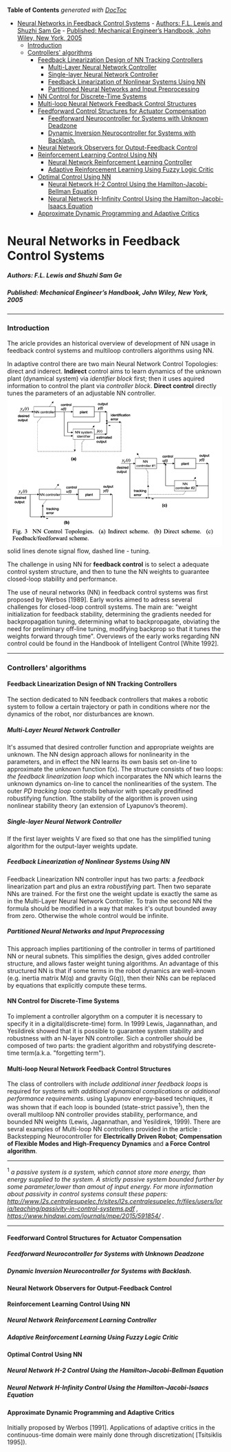 <!-- START doctoc generated TOC please keep comment here to allow auto update -->
<!-- DON'T EDIT THIS SECTION, INSTEAD RE-RUN doctoc TO UPDATE -->
**Table of Contents**  *generated with [DocToc](https://github.com/thlorenz/doctoc)*

- [Neural Networks in Feedback Control Systems](#neural-networks-in-feedback-control-systems)
        - [Authors: F.L. Lewis and Shuzhi Sam Ge](#authors-fl-lewis-and-shuzhi-sam-ge)
        - [Published: Mechanical Engineer’s Handbook, John Wiley, New York, 2005](#published-mechanical-engineers-handbook-john-wiley-new-york-2005)
    - [Introduction](#introduction)
    - [Controllers' algorithms](#controllers-algorithms)
      - [Feedback Linearization Design of NN Tracking Controllers](#feedback-linearization-design-of-nn-tracking-controllers)
        - [Multi-Layer Neural Network Controller](#multi-layer-neural-network-controller)
        - [Single-layer Neural Network Controller](#single-layer-neural-network-controller)
        - [Feedback Linearization of Nonlinear Systems Using NN](#feedback-linearization-of-nonlinear-systems-using-nn)
        - [Partitioned Neural Networks and Input Preprocessing](#partitioned-neural-networks-and-input-preprocessing)
      - [NN Control for Discrete-Time Systems](#nn-control-for-discrete-time-systems)
      - [Multi-loop Neural Network Feedback Control Structures](#multi-loop-neural-network-feedback-control-structures)
      - [Feedforward Control Structures for Actuator Compensation](#feedforward-control-structures-for-actuator-compensation)
        - [Feedforward Neurocontroller for Systems with Unknown Deadzone](#feedforward-neurocontroller-for-systems-with-unknown-deadzone)
        - [Dynamic Inversion Neurocontroller for Systems with Backlash.](#dynamic-inversion-neurocontroller-for-systems-with-backlash)
      - [Neural Network Observers for Output-Feedback Control](#neural-network-observers-for-output-feedback-control)
      - [Reinforcement Learning Control Using NN](#reinforcement-learning-control-using-nn)
        - [Neural Network Reinforcement Learning Controller](#neural-network-reinforcement-learning-controller)
        - [Adaptive Reinforcement Learning Using Fuzzy Logic Critic](#adaptive-reinforcement-learning-using-fuzzy-logic-critic)
      - [Optimal Control Using NN](#optimal-control-using-nn)
        - [Neural Network H-2 Control Using the Hamilton-Jacobi-Bellman Equation](#neural-network-h-2-control-using-the-hamilton-jacobi-bellman-equation)
        - [Neural Network H-Infinity Control Using the Hamilton-Jacobi-Isaacs Equation](#neural-network-h-infinity-control-using-the-hamilton-jacobi-isaacs-equation)
      - [Approximate Dynamic Programming and Adaptive Critics](#approximate-dynamic-programming-and-adaptive-critics)

<!-- END doctoc generated TOC please keep comment here to allow auto update -->

# Neural Networks in Feedback Control Systems
##### Authors: F.L. Lewis and Shuzhi Sam Ge
##### Published: Mechanical Engineer’s Handbook, John Wiley, New York, 2005
__________________________________________



### Introduction
The aricle provides an historical overview of development of NN usage in feedback control systems and multiloop controllers algorithms using NN.


In adaptive control there are two main Neural Network Control Topologies: direct and inderect. __Indirect__ control aims to learn dynamics of the unknown plant (dynamical system) via *identifier block* first; then it uses aquired information to control the plant via *controller block*. __Direct control__ directly tunes the parameters of an adjustable NN controller. 
<img src="https://github.com/neuroinfo-os/CLCML/blob/master/docs/images/dir_indir_control.png" height="350px" width="500px" align="middle" /> solid lines denote signal flow, dashed line - tuning. </p>
 
The challenge in using NN for __feedback control__ is to select a adequate control system structure, and then to tune the NN weights to guarantee closed-loop stability and performance.


The use of neural networks (NN) in feedback control systems was first proposed by Werbos [1989]. Early works aimed to adress several challenges for closed-loop controll systems. The main are: "weight initialization for feedback stability, determining the gradients needed for backpropagation tuning, determining what to backpropagate, obviating the need for preliminary off-line tuning, modifying backprop so that it tunes the weights forward through time". Overviews of the early works regarding NN control could be found in the Handbook of Intelligent Control [White 1992]. 

------------------------------------------------------------
### Controllers' algorithms

#### Feedback Linearization Design of NN Tracking Controllers
The section dedicated to  NN feedback controllers that  makes a robotic system to follow a certain trajectory or path in conditions where nor the dynamics of the robot, nor disturbances are known.

##### Multi-Layer Neural Network Controller
It's assumed that desired controller function and appropriate weights are unknown. 
The NN design approach allows for nonlinearity in the parameters, and in effect the NN learns its own basis set on-line to approximate the unknown function f(x). The structure consists of two loops: _the feedback linearization loop_ which incorparates the NN which learns  the unknown dynamics on-line to cancel the nonlinearities of the system. The outer _PD tracking loop_ controlls behavior with specally predifined robustifying function.  Tthe stability of the algorithm is proven using nonlinear stability theory (an extension of Lyapunov’s theorem).

##### Single-layer Neural Network Controller
If the first layer weights V are fixed so that one has the simplified tuning algorithm for the output-layer weights update. 

##### Feedback Linearization of Nonlinear Systems Using NN
 Feedback Linearization NN controller input has two parts: a _feedback_ linearization part and plus an extra _robustifying_ part. Then two separate NNs are trained. For the first one the weight update is exactly the same as in the Multi-Layer Neural Network Controller. To train the second NN the formula should be modified in a way that makes it's output bounded away from zero. Otherwise the whole control would be infinite. 

##### Partitioned Neural Networks and Input Preprocessing
This approach implies partitioning of the controller in terms of partitioned NN or neural subnets. This simplifies the design, gives added controller structure, and allows faster weight tuning algorithms. An advantage of this structured NN is that if some terms in the robot dynamics are well-known (e.g. inertia matrix M(q) and gravity G(q)), then their NNs can be replaced by equations that explicitly compute these terms.

#### NN Control for Discrete-Time Systems
To implement a controller algorythm on a computer it is necessary to specify it in a digital(discrete-time) form. In 1999 Lewis, Jagannathan, and Yesildirek showed that it is possible to guarantee system stability and robustness with an N-layer NN controller. Sich a controller should be composed of two parts: the gradient algorithm and robystifying descrete-time term(a.k.a. "forgetting term"). 

#### Multi-loop Neural Network Feedback Control Structures

The class of controllers with _include additional inner feedback loops_ is required for systems with _additional dynamical complications_ or _additional performance requirements_. using Lyapunov energy-based techniques, it was shown that if each loop is bounded (state-strict passive<sup>1</sup>), then the overall multiloop NN controller provides stability, performance, and bounded NN weights (Lewis, Jagannathan, and Yesildirek,  1999).
There are sevral examples of Multi-loop NN controllers provided in the article : Backstepping Neurocontroller for __Electrically Driven Robot__; __Compensation of Flexible Modes and High-Frequency Dynamics__ and __a Force Control algorithm__. 
________________________________________________________________
<sup>1</sup> _a  _passive system_ is a system, which cannot store more energy, than energy supplied to the system. A _strictly passive system_ bounded further by some parameter,lower than amout of input energy.  For more information about passivity in control systems consult these papers: http://www.l2s.centralesupelec.fr/sites/l2s.centralesupelec.fr/files/users/loria/teaching/passivity-in-control-systems.pdf ,  https://www.hindawi.com/journals/mpe/2015/591854/ ._
_______________________________________________________________


#### Feedforward Control Structures for Actuator Compensation

##### Feedforward Neurocontroller for Systems with Unknown Deadzone 
##### Dynamic Inversion Neurocontroller for Systems with Backlash.
#### Neural Network Observers for Output-Feedback Control

#### Reinforcement Learning Control Using NN

##### Neural Network Reinforcement Learning Controller 
##### Adaptive Reinforcement Learning Using Fuzzy Logic Critic

#### Optimal Control Using NN
##### Neural Network H-2 Control Using the Hamilton-Jacobi-Bellman Equation 
##### Neural Network H-Infinity Control Using the Hamilton-Jacobi-Isaacs Equation

#### Approximate Dynamic Programming and Adaptive Critics
Initially proposed by Werbos [1991]. Applications of adaptive critics in the continuous-time domain were mainly done through discretization( [Tsitsiklis 1995]). 

